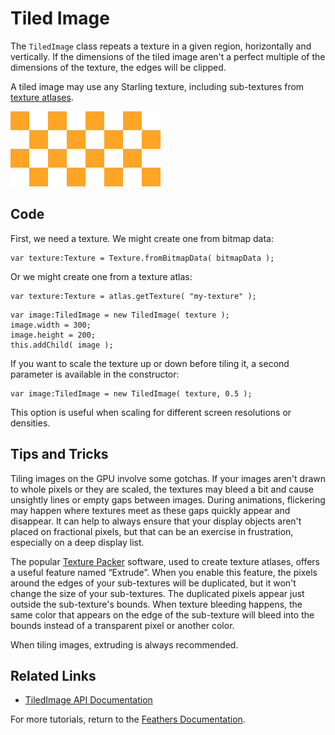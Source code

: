 # Tiled Image

The `TiledImage` class repeats a texture in a given region, horizontally and vertically. If the dimensions of the tiled image aren't a perfect multiple of the dimensions of the texture, the edges will be clipped.

A tiled image may use any Starling texture, including sub-textures from [texture atlases](http://wiki.starling-framework.org/manual/textures_and_images#texture_atlases).

![](images/tiled.png)

## Code

First, we need a texture. We might create one from bitmap data:

``` code
var texture:Texture = Texture.fromBitmapData( bitmapData );
```

Or we might create one from a texture atlas:

``` code
var texture:Texture = atlas.getTexture( "my-texture" );
```

``` code
var image:TiledImage = new TiledImage( texture );
image.width = 300;
image.height = 200;
this.addChild( image );
```

If you want to scale the texture up or down before tiling it, a second parameter is available in the constructor:

``` code
var image:TiledImage = new TiledImage( texture, 0.5 );
```

This option is useful when scaling for different screen resolutions or densities.

## Tips and Tricks

Tiling images on the GPU involve some gotchas. If your images aren't drawn to whole pixels or they are scaled, the textures may bleed a bit and cause unsightly lines or empty gaps between images. During animations, flickering may happen where textures meet as these gaps quickly appear and disappear. It can help to always ensure that your display objects aren't placed on fractional pixels, but that can be an exercise in frustration, especially on a deep display list.

The popular [Texture Packer](http://texturepacker.com/) software, used to create texture atlases, offers a useful feature named “Extrude”. When you enable this feature, the pixels around the edges of your sub-textures will be duplicated, but it won't change the size of your sub-textures. The duplicated pixels appear just outside the sub-texture's bounds. When texture bleeding happens, the same color that appears on the edge of the sub-texture will bleed into the bounds instead of a transparent pixel or another color.

When tiling images, extruding is always recommended.

## Related Links

-   [TiledImage API Documentation](http://feathersui.com/documentation/feathers/display/TiledImage.html)

For more tutorials, return to the [Feathers Documentation](start.html).


